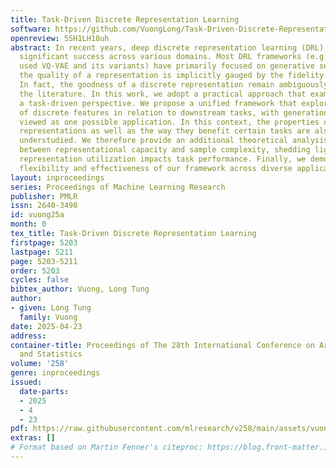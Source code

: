 ```yaml
---
title: Task-Driven Discrete Representation Learning
software: https://github.com/VuongLong/Task-Driven-Discrete-Representation-Learning
openreview: 5SH1LH18uh
abstract: In recent years, deep discrete representation learning (DRL) has achieved
  significant success across various domains. Most DRL frameworks (e.g., the widely
  used VQ-VAE and its variants) have primarily focused on generative settings, where
  the quality of a representation is implicitly gauged by the fidelity of its generation.
  In fact, the goodness of a discrete representation remain ambiguously defined across
  the literature. In this work, we adopt a practical approach that examines DRL from
  a task-driven perspective. We propose a unified framework that explores the usefulness
  of discrete features in relation to downstream tasks, with generation naturally
  viewed as one possible application. In this context, the properties of discrete
  representations as well as the way they benefit certain tasks are also relatively
  understudied. We therefore provide an additional theoretical analysis of the trade-off
  between representational capacity and sample complexity, shedding light on how discrete
  representation utilization impacts task performance. Finally, we demonstrate the
  flexibility and effectiveness of our framework across diverse applications.
layout: inproceedings
series: Proceedings of Machine Learning Research
publisher: PMLR
issn: 2640-3498
id: vuong25a
month: 0
tex_title: Task-Driven Discrete Representation Learning
firstpage: 5203
lastpage: 5211
page: 5203-5211
order: 5203
cycles: false
bibtex_author: Vuong, Long Tung
author:
- given: Long Tung
  family: Vuong
date: 2025-04-23
address:
container-title: Proceedings of The 28th International Conference on Artificial Intelligence
  and Statistics
volume: '258'
genre: inproceedings
issued:
  date-parts:
  - 2025
  - 4
  - 23
pdf: https://raw.githubusercontent.com/mlresearch/v258/main/assets/vuong25a/vuong25a.pdf
extras: []
# Format based on Martin Fenner's citeproc: https://blog.front-matter.io/posts/citeproc-yaml-for-bibliographies/
---
```

